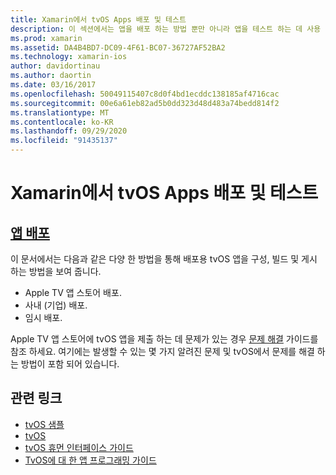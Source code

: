```yaml
---
title: Xamarin에서 tvOS Apps 배포 및 테스트
description: 이 섹션에서는 앱을 배포 하는 방법 뿐만 아니라 앱을 테스트 하는 데 사용 되는 항목을 설명 합니다. 이러한 항목에는 디버깅에 사용 되는 도구, 테스터에 게 배포 및 Apple TV 앱 스토어에 응용 프로그램을 게시 하는 방법이 포함 됩니다.
ms.prod: xamarin
ms.assetid: DA4B4BD7-DC09-4F61-BC07-36727AF52BA2
ms.technology: xamarin-ios
author: davidortinau
ms.author: daortin
ms.date: 03/16/2017
ms.openlocfilehash: 50049115407c8d0f4bd1ecddc138185af4716cac
ms.sourcegitcommit: 00e6a61eb82ad5b0dd323d48d483a74bedd814f2
ms.translationtype: MT
ms.contentlocale: ko-KR
ms.lasthandoff: 09/29/2020
ms.locfileid: "91435137"
---
```

# <a name="deploying-and-testing-tvos-apps-in-xamarin"></a>Xamarin에서 tvOS Apps 배포 및 테스트

## <a name="app-distribution"></a>[앱 배포](~/ios/tvos/deploy-test/app-distribution/index.md)

이 문서에서는 다음과 같은 다양 한 방법을 통해 배포용 tvOS 앱을 구성, 빌드 및 게시 하는 방법을 보여 줍니다.

- Apple TV 앱 스토어 배포.
- 사내 (기업) 배포.
- 임시 배포.

Apple TV 앱 스토어에 tvOS 앱을 제출 하는 데 문제가 있는 경우 [문제 해결](~/ios/tvos/troubleshooting.md) 가이드를 참조 하세요. 여기에는 발생할 수 있는 몇 가지 알려진 문제 및 tvOS에서 문제를 해결 하는 방법이 포함 되어 있습니다.

## <a name="related-links"></a>관련 링크

- [tvOS 샘플](/samples/browse/?products=xamarin&term=Xamarin.iOS%2btvOS)
- [tvOS](https://developer.apple.com/tvos/)
- [tvOS 휴먼 인터페이스 가이드](https://developer.apple.com/tvos/human-interface-guidelines/)
- [TvOS에 대 한 앱 프로그래밍 가이드](https://developer.apple.com/library/prerelease/tvos/documentation/General/Conceptual/AppleTV_PG/)